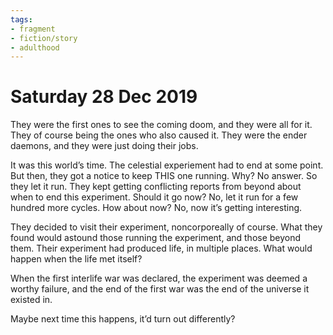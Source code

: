 ```yaml
---
tags:
- fragment
- fiction/story
- adulthood
---
```


# Saturday 28 Dec 2019

They were the first ones to see the coming doom, and they were all for
it. They of course being the ones who also caused it. They were the
ender daemons, and they were just doing their jobs.

It was this world’s time. The celestial experiement had to end at some
point. But then, they got a notice to keep THIS one running. Why? No
answer. So they let it run. They kept getting conflicting reports from
beyond about when to end this experiment. Should it go now? No, let it
run for a few hundred more cycles. How about now? No, now it’s getting
interesting.

They decided to visit their experiment, noncorporeally of course. What
they found would astound those running the experiment, and those beyond
them. Their experiment had produced life, in multiple places. What would
happen when the life met itself?

When the first interlife war was declared, the experiment was deemed a
worthy failure, and the end of the first war was the end of the universe
it existed in.

Maybe next time this happens, it’d turn out differently?
